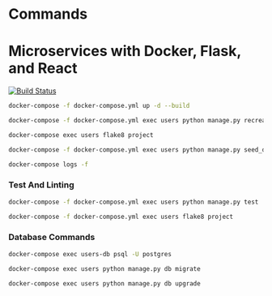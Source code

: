 # Commands

# Microservices with Docker, Flask, and React

[![Build Status](https://travis-ci.org/icruzr93/microservices-ulearning.svg?branch=master)](https://travis-ci.org/icruzr93/microservices-ulearning)

```sh
docker-compose -f docker-compose.yml up -d --build
```

```sh
docker-compose -f docker-compose.yml exec users python manage.py recreate_db
```

```sh
docker-compose exec users flake8 project
```

```sh
docker-compose -f docker-compose.yml exec users python manage.py seed_db
```

```sh
docker-compose logs -f
```

### Test And Linting

```sh
docker-compose -f docker-compose.yml exec users python manage.py test
```

```sh
docker-compose -f docker-compose.yml exec users flake8 project
```

### Database Commands

```sh
docker-compose exec users-db psql -U postgres
```

```sh
docker-compose exec users python manage.py db migrate
```

```sh
docker-compose exec users python manage.py db upgrade
```
